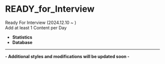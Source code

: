 # READY_for_Interview
Ready For Interview (2024.12.10 ~ ) <br>
Add at least 1 Content per Day <br>
* **Statistics**
* **Database**
  
---

**- Additional styles and modifications will be updated soon -**
